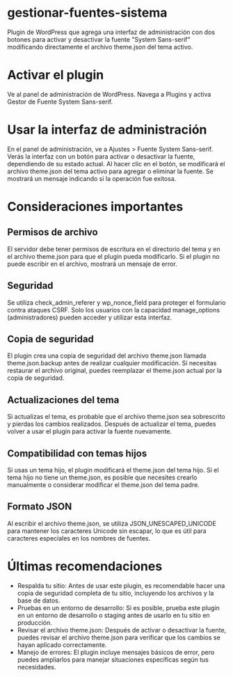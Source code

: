 # gestionar-fuentes-sistema
Plugin de WordPress que agrega una interfaz de administración con dos botones para activar y desactivar la fuente "System Sans-serif" modificando directamente el archivo theme.json del tema activo.
# Activar el plugin
Ve al panel de administración de WordPress.
Navega a Plugins y activa Gestor de Fuente System Sans-serif.
# Usar la interfaz de administración
En el panel de administración, ve a Ajustes > Fuente System Sans-serif.
Verás la interfaz con un botón para activar o desactivar la fuente, dependiendo de su estado actual.
Al hacer clic en el botón, se modificará el archivo theme.json del tema activo para agregar o eliminar la fuente.
Se mostrará un mensaje indicando si la operación fue exitosa.
# Consideraciones importantes
## Permisos de archivo
El servidor debe tener permisos de escritura en el directorio del tema y en el archivo theme.json para que el plugin pueda modificarlo.
Si el plugin no puede escribir en el archivo, mostrará un mensaje de error.
## Seguridad
Se utiliza check_admin_referer y wp_nonce_field para proteger el formulario contra ataques CSRF.
Solo los usuarios con la capacidad manage_options (administradores) pueden acceder y utilizar esta interfaz.
## Copia de seguridad
El plugin crea una copia de seguridad del archivo theme.json llamada theme.json.backup antes de realizar cualquier modificación.
Si necesitas restaurar el archivo original, puedes reemplazar el theme.json actual por la copia de seguridad.
## Actualizaciones del tema
Si actualizas el tema, es probable que el archivo theme.json sea sobrescrito y pierdas los cambios realizados.
Después de actualizar el tema, puedes volver a usar el plugin para activar la fuente nuevamente.
## Compatibilidad con temas hijos
Si usas un tema hijo, el plugin modificará el theme.json del tema hijo.
Si el tema hijo no tiene un theme.json, es posible que necesites crearlo manualmente o considerar modificar el theme.json del tema padre.
## Formato JSON
Al escribir el archivo theme.json, se utiliza JSON_UNESCAPED_UNICODE para mantener los caracteres Unicode sin escapar, lo que es útil para caracteres especiales en los nombres de fuentes.
# Últimas recomendaciones
- Respalda tu sitio: Antes de usar este plugin, es recomendable hacer una copia de seguridad completa de tu sitio, incluyendo los archivos y la base de datos.
- Pruebas en un entorno de desarrollo: Si es posible, prueba este plugin en un entorno de desarrollo o staging antes de usarlo en tu sitio en producción.
- Revisar el archivo theme.json: Después de activar o desactivar la fuente, puedes revisar el archivo theme.json para verificar que los cambios se hayan aplicado correctamente.
- Manejo de errores: El plugin incluye mensajes básicos de error, pero puedes ampliarlos para manejar situaciones específicas según tus necesidades.
